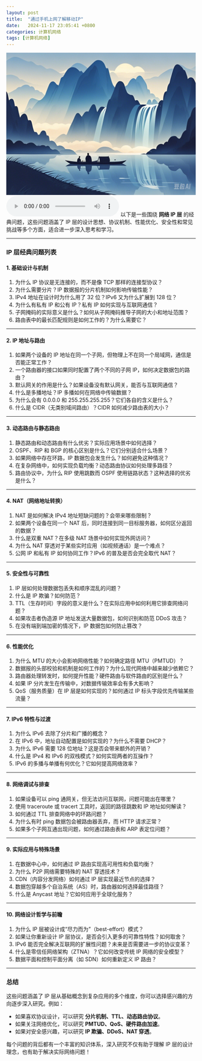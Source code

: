 ```yaml
---
layout: post
title:  "通过手机上网了解移动IP"
date:   2024-11-17 23:05:41 +0800
categories: 计算机网络
tags: [计算机网络]
---
```

![描述图片](/asset/img/1.png)
<audio controls autoplay>
  <source src="/asset/mp3/a2.mp3" type="audio/mpeg">
</audio>
以下是一些围绕 **网络 IP 层** 的经典问题，这些问题涵盖了 IP 层的设计思想、协议机制、性能优化、安全性和常见挑战等多个方面，适合进一步深入思考和学习。

***

### **IP 层经典问题列表**

#### **1. 基础设计与机制**

1.  为什么 IP 协议是无连接的，而不是像 TCP 那样的连接型协议？
2.  为什么需要分片？IP 数据报的分片机制如何影响传输性能？
3.  IPv4 地址在设计时为什么用了 32 位？IPv6 又为什么扩展到 128 位？
4.  为什么有私有 IP 和公有 IP？私有 IP 如何实现与互联网通信？
5.  子网掩码的实际意义是什么？如何从子网掩码推导子网的大小和地址范围？
6.  路由表中的最长匹配规则是如何工作的？为什么需要它？

***

#### **2. IP 地址与路由**

1.  如果两个设备的 IP 地址在同一个子网，但物理上不在同一个局域网，通信是否能正常工作？
2.  一个路由器的接口如果同时配置了两个不同的子网 IP，如何决定数据包的路由？
3.  默认网关的作用是什么？如果设备没有默认网关，能否与互联网通信？
4.  什么是多播地址？IP 多播如何在网络中传输数据？
5.  为什么会有 0.0.0.0 和 255.255.255.255？它们各自的含义是什么？
6.  什么是 CIDR（无类别域间路由）？CIDR 如何减少路由表的大小？

***

#### **3. 动态路由与静态路由**

1.  静态路由和动态路由有什么优劣？实际应用场景中如何选择？
2.  OSPF、RIP 和 BGP 的核心区别是什么？它们分别适合什么场景？
3.  如果网络中存在环路，IP 数据包会发生什么？如何避免这种情况？
4.  在复杂网络中，如何实现负载均衡？动态路由协议如何处理多路径？
5.  路由协议中，为什么 RIP 使用跳数而 OSPF 使用链路状态？这种选择的优劣是什么？

***

#### **4. NAT（网络地址转换）**

1.  NAT 是如何解决 IPv4 地址短缺问题的？会带来哪些限制？
2.  如果两个设备在同一个 NAT 后，同时连接到同一目标服务器，如何区分返回的数据？
3.  什么是双重 NAT？在多级 NAT 场景中如何实现外网访问？
4.  为什么 NAT 穿透对于某些实时应用（如视频通话）是一个难点？
5.  公网 IP 和私有 IP 如何协同工作？IPv6 的普及是否会完全取代 NAT？

***

#### **5. 安全性与可靠性**

1.  IP 层如何处理数据包丢失和顺序混乱的问题？
2.  什么是 IP 欺骗？如何防范？
3.  TTL（生存时间）字段的意义是什么？在实际应用中如何利用它排查网络问题？
4.  如果攻击者伪造源 IP 地址发送大量数据包，如何识别和防范 DDoS 攻击？
5.  在没有端到端加密的情况下，IP 数据包如何防止篡改？

***

#### **6. 性能优化**

1.  为什么 MTU 的大小会影响网络性能？如何确定路径 MTU（PMTUD）？
2.  数据报的头部校验和机制是如何工作的？为什么现代网络中越来越少依赖它？
3.  路由器处理转发时，如何提升性能？硬件路由与软件路由的区别是什么？
4.  如果 IP 分片发生在传输中，对数据传输效率会有多大影响？
5.  QoS（服务质量）在 IP 层是如何实现的？如何通过 IP 标头字段优先传输某些流量？

***

#### **7. IPv6 特性与过渡**

1.  为什么 IPv6 去除了分片和广播的概念？
2.  在 IPv6 中，地址自动配置是如何实现的？为什么不需要 DHCP？
3.  为什么 IPv6 需要 128 位地址？这是否会带来额外的开销？
4.  什么是 IPv4 和 IPv6 的双栈模式？如何实现两者的互操作？
5.  IPv6 的多播与单播有何优化？它如何提高网络效率？

***

#### **8. 网络调试与排查**

1.  如果设备可以 ping 通网关，但无法访问互联网，问题可能出在哪里？
2.  使用 traceroute 或 tracert 工具时，返回的路径跳数和 IP 地址如何解读？
3.  如何通过 TTL 排查网络中的环路问题？
4.  为什么有时 ping 数据包会被路由器丢弃，而 HTTP 请求正常？
5.  如果多个子网互通出现问题，如何通过路由表和 ARP 表定位问题？

***

#### **9. 实际应用与特殊场景**

1.  在数据中心中，如何通过 IP 路由实现高可用性和负载均衡？
2.  为什么 P2P 网络需要特殊的 NAT 穿透技术？
3.  CDN（内容分发网络）如何通过 IP 层实现最近节点的选择？
4.  数据包穿越多个自治系统（AS）时，路由器如何选择最佳路径？
5.  什么是 Anycast 地址？它如何应用于全球化服务？

***

#### **10. 网络设计哲学与前瞻**

1.  为什么 IP 层被设计成“尽力而为”（best-effort）模式？
2.  如果让你重新设计 IP 层协议，是否会引入更多的可靠性特性？如何取舍？
3.  IPv6 能否完全解决互联网的扩展性问题？未来是否需要进一步的协议变革？
4.  什么是零信任网络架构（ZTNA）？它如何改变传统 IP 网络的安全模型？
5.  数据平面和控制平面分离（如 SDN）如何重新定义 IP 路由？

***

### **总结**

这些问题涵盖了 IP 层从基础概念到复杂应用的多个维度，你可以选择感兴趣的方向逐步深入研究。例如：

*   如果喜欢协议设计，可以研究 **分片机制、TTL、动态路由协议**。
*   如果关注网络优化，可以研究 **PMTUD、QoS、硬件路由加速**。
*   如果对安全感兴趣，可以研究 **IP 欺骗、DDoS、NAT 穿透**。

每个问题的背后都有一个丰富的知识体系，深入研究不仅有助于理解 IP 层的设计理念，也有助于解决实际网络问题！
